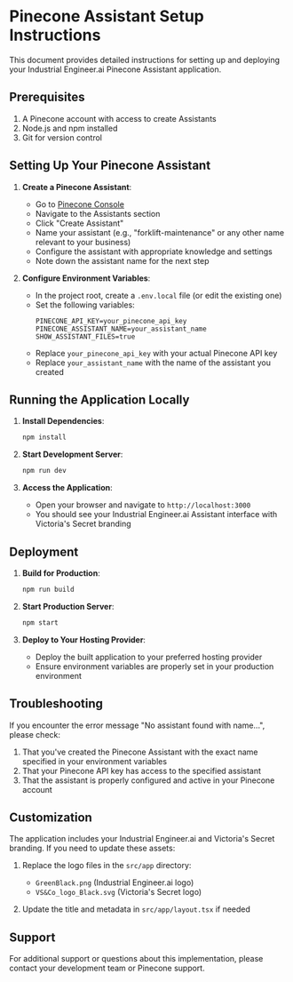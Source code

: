 # Pinecone Assistant Setup Instructions

This document provides detailed instructions for setting up and deploying your Industrial Engineer.ai Pinecone Assistant application.

## Prerequisites

1. A Pinecone account with access to create Assistants
2. Node.js and npm installed
3. Git for version control

## Setting Up Your Pinecone Assistant

1. **Create a Pinecone Assistant**:
   - Go to [Pinecone Console](https://app.pinecone.io)
   - Navigate to the Assistants section
   - Click "Create Assistant"
   - Name your assistant (e.g., "forklift-maintenance" or any other name relevant to your business)
   - Configure the assistant with appropriate knowledge and settings
   - Note down the assistant name for the next step

2. **Configure Environment Variables**:
   - In the project root, create a `.env.local` file (or edit the existing one)
   - Set the following variables:
     ```
     PINECONE_API_KEY=your_pinecone_api_key
     PINECONE_ASSISTANT_NAME=your_assistant_name
     SHOW_ASSISTANT_FILES=true
     ```
   - Replace `your_pinecone_api_key` with your actual Pinecone API key
   - Replace `your_assistant_name` with the name of the assistant you created

## Running the Application Locally

1. **Install Dependencies**:
   ```bash
   npm install
   ```

2. **Start Development Server**:
   ```bash
   npm run dev
   ```

3. **Access the Application**:
   - Open your browser and navigate to `http://localhost:3000`
   - You should see your Industrial Engineer.ai Assistant interface with Victoria's Secret branding

## Deployment

1. **Build for Production**:
   ```bash
   npm run build
   ```

2. **Start Production Server**:
   ```bash
   npm start
   ```

3. **Deploy to Your Hosting Provider**:
   - Deploy the built application to your preferred hosting provider
   - Ensure environment variables are properly set in your production environment

## Troubleshooting

If you encounter the error message "No assistant found with name...", please check:

1. That you've created the Pinecone Assistant with the exact name specified in your environment variables
2. That your Pinecone API key has access to the specified assistant
3. That the assistant is properly configured and active in your Pinecone account

## Customization

The application includes your Industrial Engineer.ai and Victoria's Secret branding. If you need to update these assets:

1. Replace the logo files in the `src/app` directory:
   - `GreenBlack.png` (Industrial Engineer.ai logo)
   - `VS&Co_logo_Black.svg` (Victoria's Secret logo)

2. Update the title and metadata in `src/app/layout.tsx` if needed

## Support

For additional support or questions about this implementation, please contact your development team or Pinecone support.
